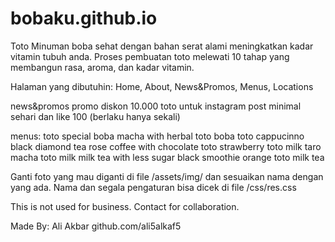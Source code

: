# bobaku.github.io
Toto
Minuman boba sehat dengan bahan serat alami meningkatkan kadar vitamin tubuh anda. Proses pembuatan toto melewati 10 tahap yang membangun rasa, aroma, dan kadar vitamin.

Halaman yang dibutuhin:
Home, About, News&Promos, Menus, Locations

news&promos
promo diskon 10.000 toto untuk instagram post minimal sehari dan like 100 (berlaku hanya sekali)

menus:
toto special boba
macha with herbal toto boba
toto cappucinno
black diamond tea
rose coffee with chocolate toto
strawberry toto milk
taro macha toto milk
milk tea with less sugar
black smoothie
orange toto milk tea

Ganti foto yang mau diganti di file /assets/img/ dan sesuaikan nama dengan yang ada. Nama dan segala pengaturan bisa dicek di file /css/res.css


This is not used for business. Contact for collaboration.

Made By: Ali Akbar github.com/ali5alkaf5
